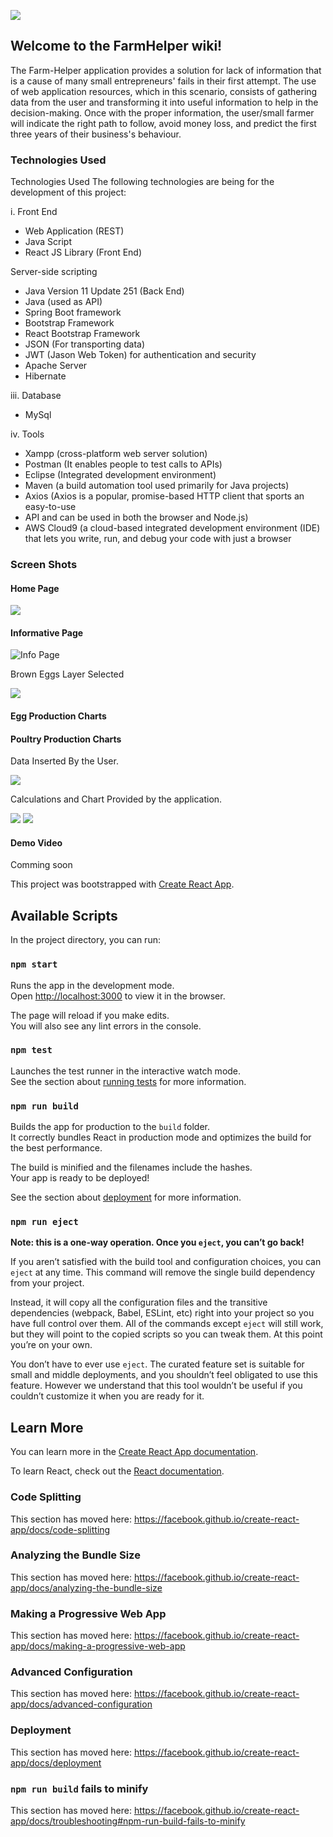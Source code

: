 
![](C:\Users\herbe\Documents\Fall2020\AppliedProject\CSIS4495Project\FarmHelper_React\src\assets\cover)
## Welcome to the FarmHelper wiki!

The Farm-Helper application provides a solution for lack of information that is a cause of many small
entrepreneurs' fails in their first attempt. The use of web application resources, which in this scenario, consists
of gathering data from the user and transforming it into useful information to help in the decision-making. Once
with the proper information, the user/small farmer will indicate the right path to follow, avoid
money loss, and predict the first three years of their business's behaviour.

### Technologies Used

Technologies Used
The following technologies are being for the development of this project:

i. Front End
* Web Application (REST)
* Java Script
* React JS Library (Front End)

Server-side scripting
* Java Version 11 Update 251 (Back End)
* Java (used as API)
* Spring Boot framework
* Bootstrap Framework
* React Bootstrap Framework
* JSON (For transporting data)
* JWT (Jason Web Token) for authentication and security
* Apache Server
* Hibernate

iii. Database
* MySql

iv. Tools
*  Xampp (cross-platform web server solution)
*  Postman (It enables people to test calls to APIs)
*  Eclipse (Integrated development environment)
*  Maven (a build automation tool used primarily for Java projects)
*  Axios (Axios is a popular, promise-based HTTP client that sports an easy-to-use
*  API and can be used in both the browser and Node.js)
*  AWS Cloud9 (a cloud-based integrated development environment (IDE) that lets
 you write, run, and debug your code with just a browser

### Screen Shots

#### Home Page

![](https://github.com/Herb2o11/FarmHelper/blob/master/src/assets/login.JPG)
#### Informative Page

![Info Page](https://github.com/Herb2o11/FarmHelper/blob/master/src/assets/infoPage.JPG)

Brown Eggs Layer Selected

![](https://github.com/Herb2o11/FarmHelper/blob/master/src/assets/example.JPG)

#### Egg Production Charts



#### Poultry Production Charts
Data Inserted By the User.

![](https://github.com/Herb2o11/FarmHelper/blob/master/src/assets/poultryprod1.JPG)

Calculations and Chart Provided by the application.

![](https://github.com/Herb2o11/FarmHelper/blob/master/src/assets/poultryprod2.JPG)
![](https://github.com/Herb2o11/FarmHelper/blob/master/src/assets/chartBroiler.JPG)

#### Demo Video
Comming soon






This project was bootstrapped with [Create React App](https://github.com/facebook/create-react-app).

## Available Scripts

In the project directory, you can run:

### `npm start`

Runs the app in the development mode.<br />
Open [http://localhost:3000](http://localhost:3000) to view it in the browser.

The page will reload if you make edits.<br />
You will also see any lint errors in the console.

### `npm test`

Launches the test runner in the interactive watch mode.<br />
See the section about [running tests](https://facebook.github.io/create-react-app/docs/running-tests) for more information.

### `npm run build`

Builds the app for production to the `build` folder.<br />
It correctly bundles React in production mode and optimizes the build for the best performance.

The build is minified and the filenames include the hashes.<br />
Your app is ready to be deployed!

See the section about [deployment](https://facebook.github.io/create-react-app/docs/deployment) for more information.

### `npm run eject`

**Note: this is a one-way operation. Once you `eject`, you can’t go back!**

If you aren’t satisfied with the build tool and configuration choices, you can `eject` at any time. This command will remove the single build dependency from your project.

Instead, it will copy all the configuration files and the transitive dependencies (webpack, Babel, ESLint, etc) right into your project so you have full control over them. All of the commands except `eject` will still work, but they will point to the copied scripts so you can tweak them. At this point you’re on your own.

You don’t have to ever use `eject`. The curated feature set is suitable for small and middle deployments, and you shouldn’t feel obligated to use this feature. However we understand that this tool wouldn’t be useful if you couldn’t customize it when you are ready for it.

## Learn More

You can learn more in the [Create React App documentation](https://facebook.github.io/create-react-app/docs/getting-started).

To learn React, check out the [React documentation](https://reactjs.org/).

### Code Splitting

This section has moved here: https://facebook.github.io/create-react-app/docs/code-splitting

### Analyzing the Bundle Size

This section has moved here: https://facebook.github.io/create-react-app/docs/analyzing-the-bundle-size

### Making a Progressive Web App

This section has moved here: https://facebook.github.io/create-react-app/docs/making-a-progressive-web-app

### Advanced Configuration

This section has moved here: https://facebook.github.io/create-react-app/docs/advanced-configuration

### Deployment

This section has moved here: https://facebook.github.io/create-react-app/docs/deployment

### `npm run build` fails to minify

This section has moved here: https://facebook.github.io/create-react-app/docs/troubleshooting#npm-run-build-fails-to-minify
